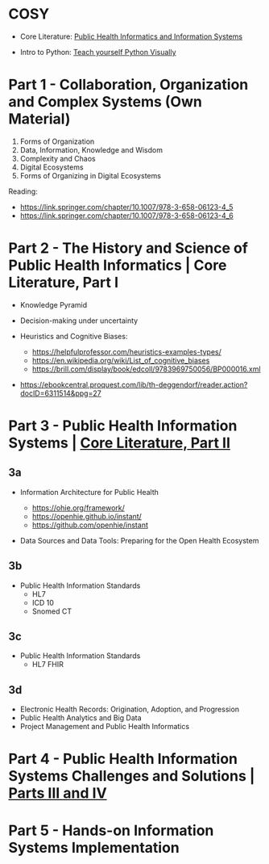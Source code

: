 # COSY

- Core Literature: [Public Health Informatics and Information Systems](https://ebookcentral.proquest.com/lib/th-deggendorf/reader.action?docID=6311514)

- Intro to Python: [Teach yourself Python Visually](https://ebookcentral.proquest.com/lib/th-deggendorf/detail.action?docID=7050413)


# Part 1 - Collaboration, Organization and Complex Systems (Own Material)

1. Forms of Organization
2. Data, Information, Knowledge and Wisdom
3. Complexity and Chaos
4. Digital Ecosystems
5. Forms of Organizing in Digital Ecosystems

Reading:
- https://link.springer.com/chapter/10.1007/978-3-658-06123-4_5
- https://link.springer.com/chapter/10.1007/978-3-658-06123-4_6

# Part 2 - The History and Science of Public Health Informatics | Core Literature, Part I

- Knowledge Pyramid
- Decision-making under uncertainty
- Heuristics and Cognitive Biases:
    - https://helpfulprofessor.com/heuristics-examples-types/
    - https://en.wikipedia.org/wiki/List_of_cognitive_biases
    - https://brill.com/display/book/edcoll/9783969750056/BP000016.xml

- https://ebookcentral.proquest.com/lib/th-deggendorf/reader.action?docID=6311514&ppg=27


# Part 3 - Public Health Information Systems | [Core Literature, Part II](https://ebookcentral.proquest.com/lib/th-deggendorf/reader.action?docID=6311514&ppg=87)

## 3a
-  Information Architecture for Public Health
    - https://ohie.org/framework/
    - https://openhie.github.io/instant/
    - https://github.com/openhie/instant
      
-  Data Sources and Data Tools: Preparing for the Open Health Ecosystem

## 3b
-  Public Health Information Standards
      - HL7
      - ICD 10
      - Snomed CT
## 3c
- Public Health Information Standards
    - HL7 FHIR

## 3d
- Electronic Health Records: Origination, Adoption, and Progression
- Public Health Analytics and Big Data
- Project Management and Public Health Informatics


# Part 4 - Public Health Information Systems Challenges and Solutions | [Parts III and IV]()

# Part 5 - Hands-on Information Systems Implementation
